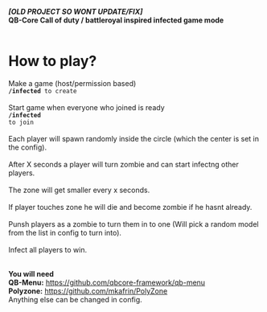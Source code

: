 **_[OLD PROJECT SO WONT UPDATE/FIX]_**<br/>
**QB-Core Call of duty / battleroyal inspired infected game mode**<br/><br/>

# How to play?
Make a game (host/permission based)<br/>
<code>**/infected** to create</code>
<br/>
<br/>
Start game when everyone who joined is ready
<br/>
<code>**/infected** to join</code>
<br/>
<br/>
Each player will spawn randomly inside the circle (which the center is set in the config).
<br/>
<br/>
After X seconds a player will turn zombie and can start infectng other players.
<br/>
<br/>
The zone will get smaller every x seconds.
<br/>
<br/>
If player touches zone he will die and become zombie if he hasnt already.
<br/>
<br/>
Punsh players as a zombie to turn them in to one (Will pick a random model from the list in config to turn into).
<br/>
<br/>
Infect all players to win.
<br/><br/>

**You will need**<br/>
**QB-Menu:** https://github.com/qbcore-framework/qb-menu
<br/>
**Polyzone:** https://github.com/mkafrin/PolyZone
<br/>
Anything else can be changed in config.
